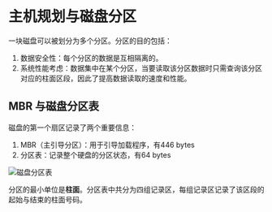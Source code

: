 # 主机规划与磁盘分区
一块磁盘可以被划分为多个分区。分区的目的包括：

1. 数据安全性：每个分区的数据是互相隔离的。
2. 系统性能考虑：数据集中在某个分区，当要读取该分区数据时只需查询该分区对应的柱面区段，因此了提高数据读取的速度和性能。

## MBR 与磁盘分区表
磁盘的第一个扇区记录了两个重要信息：

1. MBR（主引导分区）：用于引导加载程序，有446 bytes
2. 分区表：记录整个硬盘的分区状态，有64 bytes

![磁盘分区表](http://cn.linux.vbird.org/linux_basic/0130designlinux_files/partition-1.png)

分区的最小单位是**柱面**。分区表中共分为四组记录区，每组记录区记录了该区段的起始与结束的柱面号码。

